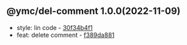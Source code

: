 <a name="1.0.0">

## @ymc/del-comment 1.0.0(2022-11-09)</a> 
- style: lin code - [30f34b4f1](https://github.com/ymc-github/js-idea/commit/130f34b4f1a56af95abb5b5ee3ca0915e5e492e6 "style(core): lin code&#10;&#10;export handle as default&#10;&#10;generated by ymc@robot")
- feat: delete comment - [f389da881](https://github.com/ymc-github/js-idea/commit/6f389da881184660bbe20a250ff159d9b0685fe7 "feat(core): delete comment&#10;&#10;to keep zero error,warn&#10;to keep package.json to be not-modified&#10;&#10;generated by ymc@robot")
